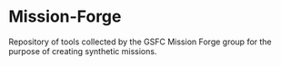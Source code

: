 # Mission-Forge
Repository of tools collected by the GSFC Mission Forge group for the purpose of creating synthetic missions.

